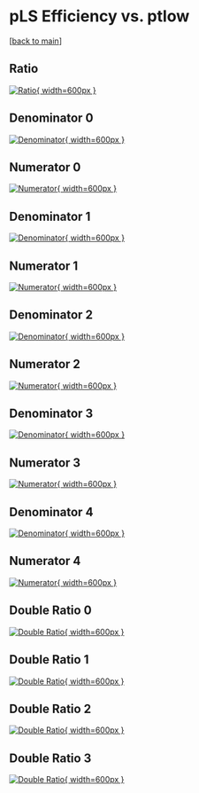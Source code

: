 # pLS Efficiency vs. ptlow

[[back to main](./)]



## Ratio

[![Ratio](../mtv/var/pLS_xtr_0_0_eff_ptlow.png){ width=600px }](../mtv/var/pLS_xtr_0_0_eff_ptlow.pdf)

## Denominator 0

[![Denominator](../mtv/den/pLS_xtr_0_0_eff_ptlow_den0.png){ width=600px }](../mtv/den/pLS_xtr_0_0_eff_ptlow_den0.pdf)

## Numerator 0

[![Numerator](../mtv/num/pLS_xtr_0_0_eff_ptlow_num0.png){ width=600px }](../mtv/num/pLS_xtr_0_0_eff_ptlow_num0.pdf)

## Denominator 1

[![Denominator](../mtv/den/pLS_xtr_0_0_eff_ptlow_den1.png){ width=600px }](../mtv/den/pLS_xtr_0_0_eff_ptlow_den1.pdf)

## Numerator 1

[![Numerator](../mtv/num/pLS_xtr_0_0_eff_ptlow_num1.png){ width=600px }](../mtv/num/pLS_xtr_0_0_eff_ptlow_num1.pdf)

## Denominator 2

[![Denominator](../mtv/den/pLS_xtr_0_0_eff_ptlow_den2.png){ width=600px }](../mtv/den/pLS_xtr_0_0_eff_ptlow_den2.pdf)

## Numerator 2

[![Numerator](../mtv/num/pLS_xtr_0_0_eff_ptlow_num2.png){ width=600px }](../mtv/num/pLS_xtr_0_0_eff_ptlow_num2.pdf)

## Denominator 3

[![Denominator](../mtv/den/pLS_xtr_0_0_eff_ptlow_den3.png){ width=600px }](../mtv/den/pLS_xtr_0_0_eff_ptlow_den3.pdf)

## Numerator 3

[![Numerator](../mtv/num/pLS_xtr_0_0_eff_ptlow_num3.png){ width=600px }](../mtv/num/pLS_xtr_0_0_eff_ptlow_num3.pdf)

## Denominator 4

[![Denominator](../mtv/den/pLS_xtr_0_0_eff_ptlow_den4.png){ width=600px }](../mtv/den/pLS_xtr_0_0_eff_ptlow_den4.pdf)

## Numerator 4

[![Numerator](../mtv/num/pLS_xtr_0_0_eff_ptlow_num4.png){ width=600px }](../mtv/num/pLS_xtr_0_0_eff_ptlow_num4.pdf)

## Double Ratio 0

[![Double Ratio](../mtv/ratio/pLS_xtr_0_0_eff_ptlow_ratio0.png){ width=600px }](../mtv/ratio/pLS_xtr_0_0_eff_ptlow_ratio0.pdf)

## Double Ratio 1

[![Double Ratio](../mtv/ratio/pLS_xtr_0_0_eff_ptlow_ratio1.png){ width=600px }](../mtv/ratio/pLS_xtr_0_0_eff_ptlow_ratio1.pdf)

## Double Ratio 2

[![Double Ratio](../mtv/ratio/pLS_xtr_0_0_eff_ptlow_ratio2.png){ width=600px }](../mtv/ratio/pLS_xtr_0_0_eff_ptlow_ratio2.pdf)

## Double Ratio 3

[![Double Ratio](../mtv/ratio/pLS_xtr_0_0_eff_ptlow_ratio3.png){ width=600px }](../mtv/ratio/pLS_xtr_0_0_eff_ptlow_ratio3.pdf)

